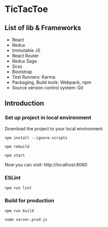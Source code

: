 # TicTacToe

## List of lib & Frameworks

* React
* Redux
* Immutable JS
* React Router
* Redux Saga
* Scss
* Bootstrap
* Test Runners: Karma
* Packaging, Build tools: Webpack, npm
* Source version control system: Git

## Introduction

### Set up project in local environment

Download the project to your local environment

```shell
npm install --ignore-scripts
```

```shell
npm rebuild
```

```shell
npm start
```
Now you can visit: http://localhost:8080

### ESLint

```shell
npm run lint
```

### Build for production

```shell
npm run build
```

```shell
node server.prod.js
```
